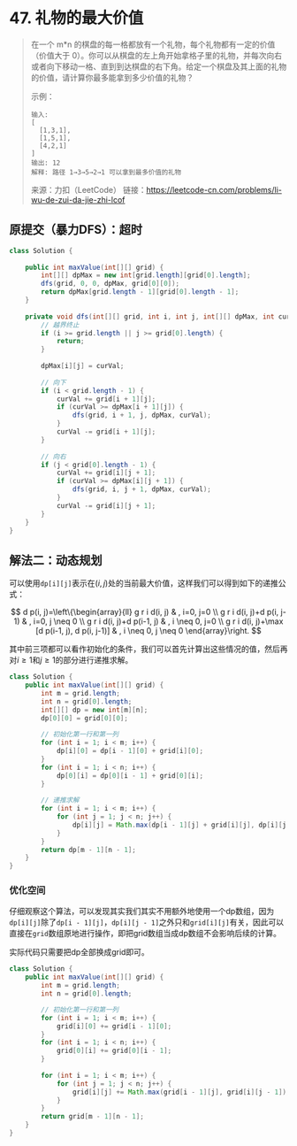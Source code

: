 # 47. 礼物的最大价值

> 在一个 m*n 的棋盘的每一格都放有一个礼物，每个礼物都有一定的价值（价值大于 0）。你可以从棋盘的左上角开始拿格子里的礼物，并每次向右或者向下移动一格、直到到达棋盘的右下角。给定一个棋盘及其上面的礼物的价值，请计算你最多能拿到多少价值的礼物？ 
>
> 示例：
>
> ```
> 输入: 
> [
>   [1,3,1],
>   [1,5,1],
>   [4,2,1]
> ]
> 输出: 12
> 解释: 路径 1→3→5→2→1 可以拿到最多价值的礼物
> ```
>
> 来源：力扣（LeetCode）
> 链接：https://leetcode-cn.com/problems/li-wu-de-zui-da-jie-zhi-lcof


## 原提交（暴力DFS）：超时


```java
class Solution {
    
    public int maxValue(int[][] grid) {
        int[][] dpMax = new int[grid.length][grid[0].length];
        dfs(grid, 0, 0, dpMax, grid[0][0]);
        return dpMax[grid.length - 1][grid[0].length - 1];
    }
    
    private void dfs(int[][] grid, int i, int j, int[][] dpMax, int curVal) {
        // 越界终止
        if (i >= grid.length || j >= grid[0].length) {
            return;
        }
        
        dpMax[i][j] = curVal;
        
        // 向下
        if (i < grid.length - 1) {
            curVal += grid[i + 1][j];
            if (curVal >= dpMax[i + 1][j]) {
                dfs(grid, i + 1, j, dpMax, curVal);
            }
            curVal -= grid[i + 1][j];
        }
        
        // 向右
        if (j < grid[0].length - 1) {
            curVal += grid[i][j + 1];
            if (curVal >= dpMax[i][j + 1]) {
                dfs(grid, i, j + 1, dpMax, curVal);
            }
            curVal -= grid[i][j + 1];
        }
    }
}
```

## 解法二：动态规划

可以使用`dp[i][j]`表示在$(i,j)$处的当前最大价值，这样我们可以得到如下的递推公式：

$$
d p(i, j)=\left\{\begin{array}{ll}
g r i d(i, j) & , i=0, j=0 \\
g r i d(i, j)+d p(i, j-1) & , i=0, j \neq 0 \\
g r i d(i, j)+d p(i-1, j) & , i \neq 0, j=0 \\
g r i d(i, j)+\max [d p(i-1, j), d p(i, j-1)] & , i \neq 0, j \neq 0
\end{array}\right.
$$

其中前三项都可以看作初始化的条件，我们可以首先计算出这些情况的值，然后再对$i≥1$和$j≥1$的部分进行递推求解。

```java
class Solution {
    public int maxValue(int[][] grid) {
        int m = grid.length;
        int n = grid[0].length;
        int[][] dp = new int[m][n];
        dp[0][0] = grid[0][0];
        
        // 初始化第一行和第一列
        for (int i = 1; i < m; i++) {
            dp[i][0] = dp[i - 1][0] + grid[i][0];
        }
        for (int i = 1; i < n; i++) {
            dp[0][i] = dp[0][i - 1] + grid[0][i];
        }
        
        // 递推求解
        for (int i = 1; i < m; i++) {
            for (int j = 1; j < n; j++) {
                dp[i][j] = Math.max(dp[i - 1][j] + grid[i][j], dp[i][j - 1] + grid[i][j]);
            }
        }
        return dp[m - 1][n - 1];
    }
}
```

### 优化空间

仔细观察这个算法，可以发现其实我们其实不用额外地使用一个dp数组，因为`dp[i][j]`除了`dp[i - 1][j]`，`dp[i][j - 1]`之外只和`grid[i][j]`有关，因此可以直接在`grid`数组原地进行操作，即把grid数组当成dp数组不会影响后续的计算。

实际代码只需要把dp全部换成grid即可。

```java
class Solution {
    public int maxValue(int[][] grid) {
        int m = grid.length;
        int n = grid[0].length;

        // 初始化第一行和第一列
        for (int i = 1; i < m; i++) {
            grid[i][0] += grid[i - 1][0];
        }
        for (int i = 1; i < n; i++) {
            grid[0][i] += grid[0][i - 1];
        }
        
        for (int i = 1; i < m; i++) {
            for (int j = 1; j < n; j++) {
                grid[i][j] += Math.max(grid[i - 1][j], grid[i][j - 1]);
            }
        }
        return grid[m - 1][n - 1];
    }
}
```
